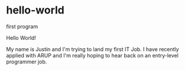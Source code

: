 # hello-world
first program

Hello World!

My name is Justin and I'm trying to land my first IT Job. 
I have recently applied with ARUP and I'm really hoping to hear back on an entry-level programmer job.
